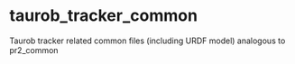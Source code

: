 # taurob_tracker_common
Taurob tracker related common files (including URDF model) analogous to pr2_common
